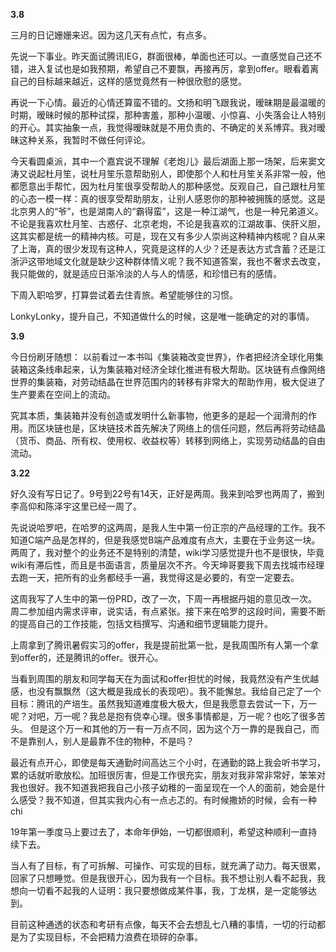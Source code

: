 **3.8**

三月的日记姗姗来迟。因为这几天有点忙，有点多。


先说一下事业。昨天面试腾讯IEG，群面很棒，单面也还可以。一直感觉自己还不错，进入复试也是如我预期，希望自己不要飘，再接再厉，拿到offer。眼看着离自己的目标越来越近，这样的感觉竟然有一种很欣慰的感觉。

再说一下心情。最近的心情还算蛮不错的。文扬和明飞跟我说，暧昧期是最温暖的时期，暧昧时候的那种试探，那种害羞，那种小温暖、小惊喜、小失落会让人特别的开心。其实抽象一点，我觉得暧昧就是不用负责的、不确定的关系博弈。我对暧昧这种关系，我暂时不做任何评论。

今天看圆桌派，其中一个嘉宾说不理解《老炮儿》最后湖面上那一场架，后来窦文涛又说起杜月笙，说杜月笙乐意帮助别人，即使那个人和杜月笙关系非常一般，他都愿意出手帮忙，因为杜月笙很享受帮助人的那种感觉。反观自己，自己跟杜月笙的心态一模一样：真的很享受帮助朋友，让别人感恩你的那种被拥簇的感觉。这是北京男人的“爷”，也是湖南人的“霸得蛮”，这是一种江湖气，也是一种兄弟道义。不论是我喜欢杜月笙、古惑仔、北京老炮，不论是我喜欢的江湖故事、侠肝义胆，这其实都是统一的精神内核。可是，现在又有多少人崇尚这种精神内核呢？自从来了上海，真的很少发现有这种人，究竟是这样的人少？还是表达方式含蓄？还是江浙沪这带地域文化就是缺少这种群体情义呢？我不知道答案，我也不奢求去改变，我只能做的，就是适应日渐冷淡的人与人的情感，和珍惜已有的感情。

下周入职哈罗，打算尝试着去住青旅。希望能够住的习惯。

LonkyLonky，提升自己，不知道做什么的时候，这是唯一能确定的对的事情。

**3.9**

今日份刷牙随想：
以前看过一本书叫《集装箱改变世界》，作者把经济全球化用集装箱这条线串起来，认为集装箱对经济全球化推进有极大帮助。区块链有点像网络世界的集装箱，对劳动结晶在世界范围内的转移有非常大的帮助作用，极大促进了生产要素在空间上的流动。

究其本质，集装箱并没有创造或发明什么新事物，他更多的是起一个润滑剂的作用。而区块链也是，区块链技术首先解决了网络上的信任问题，然后再将劳动结晶（货币、商品、所有权、使用权、收益权等）转移到网络上，实现劳动结晶的自由流动。

**3.22**

好久没有写日记了。9号到22号有14天，正好是两周。我来到哈罗也两周了，搬到李高仰和陈泽宇这里已经一周了。

先说说哈罗吧，在哈罗的这两周，是我人生中第一份正宗的产品经理的工作。我不知道C端产品是怎样的，但是我感觉B端产品难度有点大，主要在于业务这一块。两周了，我对整个的业务还不是特别的清楚，wiki学习感觉提升也不是很快，毕竟wiki有滞后性，而且是书面语言，质量层次不齐。今天坤哥要我下周去找城市经理去跑一天，把所有的业务都经手一遍，我觉得这是必要的，有空一定要去。

这周我写了人生中的第一份PRD，改了一次，下周一再根据丹姐的意见改一次。周二参加组内需求评审，说实话，有点紧张。接下来在哈罗的这段时间，需要不断的提高自己的工作技能，包括文档撰写、沟通和细节逻辑能力提升。

上周拿到了腾讯暑假实习的offer，我是提前批第一批，是我周围所有人第一个拿到offer的，还是腾讯的offer。很开心。

当看到周围的朋友和同学每天在为面试和offer担忧的时候，我竟然没有产生优越感，也没有飘飘然（这大概是我成长的表现吧）。我不能懈怠。我给自己定了一个目标：腾讯的产培生。虽然我知道难度极大极大，但是我愿意去尝试一下，万一呢？对吧，万一呢？我总是抱有侥幸心理。很多事情都是，万一呢？也吃了很多苦头。 但是这个万一和其他的万一有一万点不同，因为这个万一靠的是我自己，而不是靠别人，别人是最靠不住的物种，不是吗？

最近有点开心，即使是每天通勤时间高达三个小时，在通勤的路上我会听书学习，累的话就听歌放松。加班很厉害，但是工作很充实，朋友对我非常非常好，笨笨对我也很好。我不知道我把我自己小孩子幼稚的一面呈现在一个人的面前，她会是什么感受？我不知道，但其实我内心有一点忐忑的。有时候撒娇的时候，会有一种chi

19年第一季度马上要过去了，本命年伊始，一切都很顺利，希望这种顺利一直持续下去。

当人有了目标，有了可拆解、可操作、可实现的目标，就充满了动力。每天很累，回家了只想睡觉。但是我很开心，因为我有一个目标。我不想让别人看不起我，我想向一切看不起我的人证明：我只要想做成某件事，我，丁龙棋，是一定能够达到。

目前这种通透的状态和考研有点像，每天不会去想乱七八糟的事情，一切的行动都是为了实现目标，不会把精力浪费在琐碎的杂事。
<!--stackedit_data:
eyJoaXN0b3J5IjpbMTI5MDk4NzYzOSwyMDg1OTk4OTUyXX0=
-->